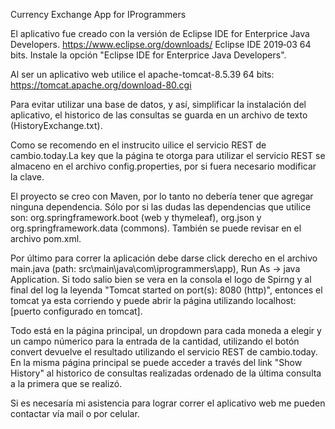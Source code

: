 Currency Exchange App for IProgrammers

El aplicativo fue creado con la versión de Eclipse IDE for Enterprice Java Developers. https://www.eclipse.org/downloads/ Eclipse IDE 2019‑03 64 bits. Instale la opción "Eclipse IDE for Enterprice Java Developers".

Al ser un aplicativo web utilice el apache-tomcat-8.5.39 64 bits: https://tomcat.apache.org/download-80.cgi

Para evitar utilizar una base de datos, y así, simplificar la instalación del aplicativo, el historico de las consultas se guarda en un archivo de texto (HistoryExchange.txt).

Como se recomendo en el instrucito uilice el servicio REST de cambio.today.La key que la página te otorga para utilizar el servicio REST se almaceno en el archivo config.properties, por si fuera necesario modificar la clave.

El proyecto se creo con Maven, por lo tanto no debería tener que agregar ninguna dependencia. Sólo por si las dudas las dependencias que utilice son: org.springframework.boot (web y thymeleaf), org.json y org.springframework.data (commons). También se puede revisar en el archivo pom.xml.

Por último para correr la aplicación debe darse click derecho en el archivo main.java (path: src\main\java\com\iprogrammers\app), 
Run As -> java Application. Si todo salio bien se vera en la consola el logo de Spirng y al final del log la leyenda "Tomcat started on port(s): 8080 (http)", entonces el tomcat ya esta corriendo y puede abrir la página utilizando localhost:[puerto configurado en tomcat]. 

Todo está en la página principal, un dropdown para cada moneda a elegir y un campo númerico para la entrada de la cantidad, utilizando el botón convert devuelve el resultado utilizando el servicio REST de cambio.today. En la misma página principal se puede acceder a través del link "Show History" al historico de consultas realizadas ordenado de la última consulta a la primera que se realizó.

Si es necesaría mi asistencia para lograr correr el aplicativo web me pueden contactar vía mail o por celular.
